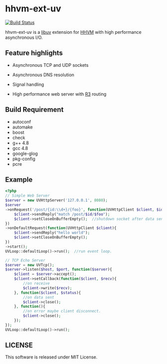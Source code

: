 hhvm-ext-uv
================

[![Build Status](https://travis-ci.org/RickySu/hhvm-ext-uv.svg?branch=master)](https://travis-ci.org/RickySu/hhvm-ext-uv)

hhvm-ext-uv is a [libuv](https://github.com/joyent/libuv) 
extension for [HHVM](https://github.com/facebook/hhvm/) 
with high performance asynchronous I/O.

## Feature highlights

* Asynchronous TCP and UDP sockets

* Asynchronous DNS resolution

* Signal handling

* High performance web server with [R3](https://github.com/c9s/r3) routing

## Build Requirement

* autoconf
* automake
* boost
* check
* g++ 4.8
* gcc 4.8
* google-glog
* pkg-config
* pcre

Example
--------------------

```php
<?php
// Simple Web Server
$server = new UVHttpServer('127.0.0.1', 8080);
$server
->onRequest('/post/{id:\\d+}/{foo}', function(UVHttpClient $client, $id, $foo){
    $client->sendReply("match /post/$id/$foo");
    $client->setCloseOnBufferEmpty();  //shutdown socket after data sent.
})
->onDefaultRequest(function(UVHttpClient $client){
    $client->sendReply("hello world");
    $client->setCloseOnBufferEmpty();
})
->start();
UVLoop::defaultLoop()->run();  //run event loop.
```

```php
// TCP Echo Server
$server = new UVTcp();
$server->listen($host, $port, function($server){
    $client = $server->accept();
    $client->setCallback(function($client, $recv){
        //on receive
        $client->write($recv);
    }, function($client, $status){
        //on data sent
        $client->close();
    }, function(){
        //on error maybe client disconnect.
        $client->close();
    });
});
UVLoop::defaultLoop()->run();
```

## LICENSE

This software is released under MIT License.